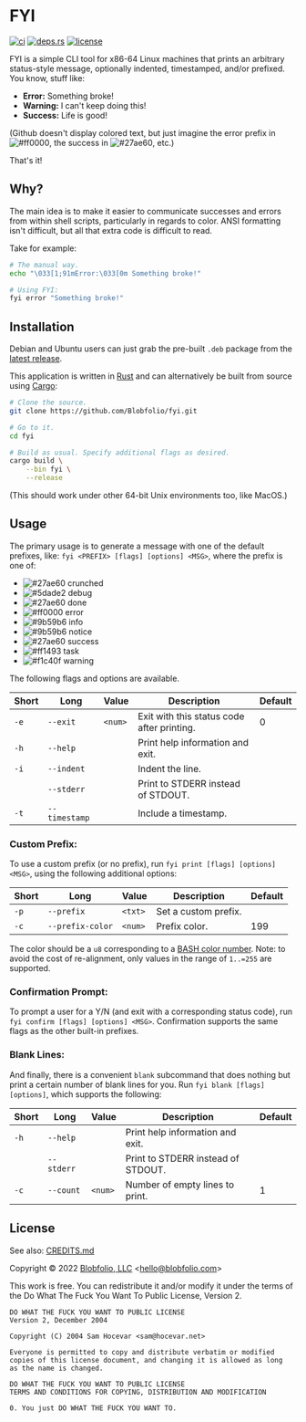 # FYI

[![ci](https://img.shields.io/github/workflow/status/Blobfolio/fyi/Build.svg?style=flat-square&label=ci)](https://github.com/Blobfolio/fyi/actions)
[![deps.rs](https://deps.rs/repo/github/blobfolio/fyi/status.svg?style=flat-square&label=deps.rs)](https://deps.rs/repo/github/blobfolio/fyi)
[![license](https://img.shields.io/badge/license-wtfpl-ff1493?style=flat-square)](https://en.wikipedia.org/wiki/WTFPL)

FYI is a simple CLI tool for x86-64 Linux machines that prints an arbitrary
status-style message, optionally indented, timestamped, and/or prefixed.
You know, stuff like:

* **Error:** Something broke!
* **Warning:** I can't keep doing this!
* **Success:** Life is good!

(Github doesn't display colored text, but just imagine the error prefix in ![#ff0000](https://via.placeholder.com/15/ff0000/000000?text=+), the success in ![#27ae60](https://via.placeholder.com/15/27ae60/000000?text=+), etc.)

That's it!



## Why?

The main idea is to make it easier to communicate successes and errors from
within shell scripts, particularly in regards to color. ANSI formatting isn't
difficult, but all that extra code is difficult to read.

Take for example:
```bash
# The manual way.
echo "\033[1;91mError:\033[0m Something broke!"

# Using FYI:
fyi error "Something broke!"
```



## Installation

Debian and Ubuntu users can just grab the pre-built `.deb` package from the [latest release](https://github.com/Blobfolio/fyi/releases/latest).

This application is written in [Rust](https://www.rust-lang.org/) and can alternatively be built from source using [Cargo](https://github.com/rust-lang/cargo):

```bash
# Clone the source.
git clone https://github.com/Blobfolio/fyi.git

# Go to it.
cd fyi

# Build as usual. Specify additional flags as desired.
cargo build \
    --bin fyi \
    --release
```

(This should work under other 64-bit Unix environments too, like MacOS.)



## Usage

The primary usage is to generate a message with one of the default prefixes,
like: `fyi <PREFIX> [flags] [options] <MSG>`, where the prefix is one of:
* ![#27ae60](https://via.placeholder.com/15/27ae60/000000?text=+) crunched
* ![#5dade2](https://via.placeholder.com/15/5dade2/000000?text=+) debug
* ![#27ae60](https://via.placeholder.com/15/27ae60/000000?text=+) done
* ![#ff0000](https://via.placeholder.com/15/ff0000/000000?text=+) error
* ![#9b59b6](https://via.placeholder.com/15/9b59b6/000000?text=+) info
* ![#9b59b6](https://via.placeholder.com/15/9b59b6/000000?text=+) notice 
* ![#27ae60](https://via.placeholder.com/15/27ae60/000000?text=+) success
* ![#ff1493](https://via.placeholder.com/15/ff1493/000000?text=+) task
* ![#f1c40f](https://via.placeholder.com/15/f1c40f/000000?text=+) warning 

The following flags and options are available.

| Short | Long | Value | Description | Default |
| ----- | ---- | ----- | ----------- | ------- |
| `-e` | `--exit` | `<num>` | Exit with this status code after printing. | 0 |
| `-h` | `--help` | | Print help information and exit. | |
| `-i` | `--indent` | | Indent the line. | |
| | `--stderr` | | Print to STDERR instead of STDOUT. | |
| `-t` | `--timestamp` | | Include a timestamp. | |

### Custom Prefix:

To use a custom prefix (or no prefix), run `fyi print [flags] [options] <MSG>`,
using the following additional options:

| Short | Long | Value | Description | Default |
| ----- | ---- | ----- | ----------- | ------- |
| `-p` | `--prefix` | `<txt>` | Set a custom prefix. | |
| `-c` | `--prefix-color` | `<num>` | Prefix color. | 199 |

The color should be a `u8` corresponding to a [BASH color number](https://misc.flogisoft.com/bash/tip_colors_and_formatting#colors1).
Note: to avoid the cost of re-alignment, only values in the range of `1..=255` are supported.

### Confirmation Prompt:

To prompt a user for a Y/N (and exit with a corresponding status code), run
`fyi confirm [flags] [options] <MSG>`. Confirmation supports the same flags as
the other built-in prefixes.

### Blank Lines:

And finally, there is a convenient `blank` subcommand that does nothing but
print a certain number of blank lines for you. Run
`fyi blank [flags] [options]`, which supports the following:

| Short | Long | Value | Description | Default |
| ----- | ---- | ----- | ----------- | ------- |
| `-h` | `--help` | | Print help information and exit. | |
| | `--stderr` | | Print to STDERR instead of STDOUT. | |
| `-c` | `--count` | `<num>` | Number of empty lines to print. | 1 |



## License

See also: [CREDITS.md](CREDITS.md)

Copyright © 2022 [Blobfolio, LLC](https://blobfolio.com) &lt;hello@blobfolio.com&gt;

This work is free. You can redistribute it and/or modify it under the terms of the Do What The Fuck You Want To Public License, Version 2.

    DO WHAT THE FUCK YOU WANT TO PUBLIC LICENSE
    Version 2, December 2004
    
    Copyright (C) 2004 Sam Hocevar <sam@hocevar.net>
    
    Everyone is permitted to copy and distribute verbatim or modified
    copies of this license document, and changing it is allowed as long
    as the name is changed.
    
    DO WHAT THE FUCK YOU WANT TO PUBLIC LICENSE
    TERMS AND CONDITIONS FOR COPYING, DISTRIBUTION AND MODIFICATION
    
    0. You just DO WHAT THE FUCK YOU WANT TO.
